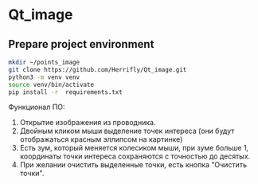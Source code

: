# Qt_image

## Prepare project environment
~~~bash
mkdir ~/points_image
git clone https://github.com/Herrifly/Qt_image.git
python3 -m venv venv
source venv/bin/activate
pip install -r  requirements.txt
~~~

Функционал ПО:
  1) Открытие изображения из проводника.
  2) Двойным кликом мыши выделение точек интереса (они будут отображаться красным эллипсом на картинке)
  3) Есть зум, который меняется колесиком мыши, при зуме больше 1, координаты точки интереса сохраняются с точностью до десятых.
  4) При желании очистить выделенные точки, есть кнопка "Очистить точки".
